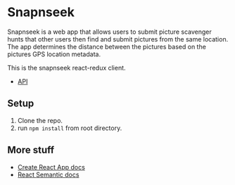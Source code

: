 # Snapnseek

Snapnseek is a web app that allows users to submit picture scavenger hunts that other users then find and submit pictures from the same location. The app determines the distance between the pictures based on the pictures GPS location metadata.

This is the snapnseek react-redux client.

- [API](https://github.com/p-mayor/snapnseek-api-opensource)

## Setup

1. Clone the repo.
2. run `npm install` from root directory.

## More stuff
- [Create React App docs](https://facebook.github.io/create-react-app/docs/documentation-intro)
- [React Semantic docs](https://react.semantic-ui.com/)
